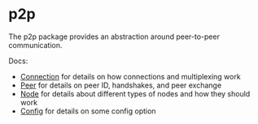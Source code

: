 # p2p

The p2p package provides an abstraction around peer-to-peer communication.

Docs:

- [Connection](https://github.com/cometbft/cometbft/blob/v0.38.x/spec/p2p/connection.md) for details on how connections and multiplexing work
- [Peer](https://github.com/cometbft/cometbft/blob/v0.38.x/spec/p2p/node.md) for details on peer ID, handshakes, and peer exchange
- [Node](https://github.com/cometbft/cometbft/blob/v0.38.x/spec/p2p/node.md) for details about different types of nodes and how they should work
- [Config](https://github.com/cometbft/cometbft/blob/v0.38.x/spec/p2p/config.md) for details on some config option
